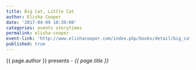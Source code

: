 ```yaml
---
title: Big Cat, Little Cat
author: Elisha Cooper
date: '2017-04-09 10:30:00'
categories: events storytimes
permalink: elisha-cooper
event-link: 'http://www.elishacooper.com/index.php/books/detail/big_cat_little_cat'
published: true
---
```

{{ page.author }} presents - *{{ page.title }}*

